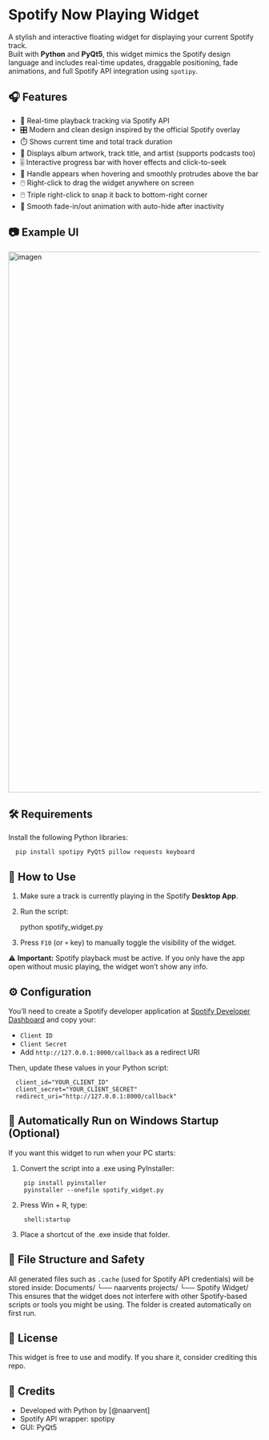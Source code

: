 # Spotify Now Playing Widget

A stylish and interactive floating widget for displaying your current Spotify track.  
Built with **Python** and **PyQt5**, this widget mimics the Spotify design language and includes real-time updates, draggable positioning, fade animations, and full Spotify API integration using `spotipy`.

## 🎧 Features

- 📡 Real-time playback tracking via Spotify API
- 🎛️ Modern and clean design inspired by the official Spotify overlay
- ⏱️ Shows current time and total track duration
- 🎵 Displays album artwork, track title, and artist (supports podcasts too)
- 🎚️ Interactive progress bar with hover effects and click-to-seek
- 🔘 Handle appears when hovering and smoothly protrudes above the bar
- 🖱️ Right-click to drag the widget anywhere on screen
- 🖱️ Triple right-click to snap it back to bottom-right corner
- 💨 Smooth fade-in/out animation with auto-hide after inactivity

## 📷 Example UI

<img width="1920" height="1080" alt="imagen" src="https://github.com/user-attachments/assets/1e2a3b6b-93c8-4ca1-bbe0-06f1bf234e4e" />

## 🛠 Requirements

Install the following Python libraries:

      pip install spotipy PyQt5 pillow requests keyboard


## 🚀 How to Use

1. Make sure a track is currently playing in the Spotify **Desktop App**.
2. Run the script:
   
      python spotify_widget.py

4. Press `F10` (or `+` key) to manually toggle the visibility of the widget.

⚠️ **Important:** Spotify playback must be active. If you only have the app open without music playing, the widget won’t show any info.


## ⚙️ Configuration

You’ll need to create a Spotify developer application at [Spotify Developer Dashboard](https://developer.spotify.com/dashboard/) and copy your:

- `Client ID`
- `Client Secret`
- Add `http://127.0.0.1:8000/callback` as a redirect URI

Then, update these values in your Python script:

      client_id="YOUR_CLIENT_ID"
      client_secret="YOUR_CLIENT_SECRET"
      redirect_uri="http://127.0.0.1:8000/callback"


## 🔁 Automatically Run on Windows Startup (Optional)

If you want this widget to run when your PC starts:

1. Convert the script into a .exe using PyInstaller:

        pip install pyinstaller
        pyinstaller --onefile spotify_widget.py

2. Press Win + R, type:

        shell:startup

3. Place a shortcut of the .exe inside that folder.

## 📁 File Structure and Safety

All generated files such as `.cache` (used for Spotify API credentials) will be stored inside:
Documents/
└── naarvents projects/
└── Spotify Widget/
This ensures that the widget does not interfere with other Spotify-based scripts or tools you might be using. The folder is created automatically on first run.


## 📄 License
This widget is free to use and modify. If you share it, consider crediting this repo.

## 🧠 Credits
- Developed with Python by [@naarvent]
- Spotify API wrapper: spotipy
- GUI: PyQt5
